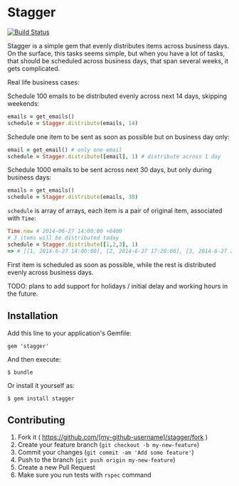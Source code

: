 # Stagger

[![Build Status](https://travis-ci.org/Valve/stagger.svg?branch=master)](https://travis-ci.org/Valve/stagger)

Stagger is a simple gem that evenly distributes items across business
days.
On the surface, this tasks seems simple, but when you have a lot of
tasks,
that should be scheduled across business days, that span several weeks,
it gets complicated.

Real life business cases:

Schedule 100 emails to be distributed evenly across next 14 days, skipping weekends:

```ruby
emails = get_emails()
schedule = Stagger.distribute(emails, 14)
```

Schedule one item to be sent as soon as possible but on business day only:

```ruby
email = get_email() # only one email
schedule = Stagger.distribute([email], 1) # distribute across 1 day
```

Schedule 1000 emails to be sent across next 30 days, but only during business days:

```ruby
emails = get_emails()
schedule = Stagger.distribute(emails, 30)
```

`schedule` is array of arrays, each item is a pair of original item,
associated with `Time`:

```ruby
Time.now # 2014-06-27 14:00:00 +0400
# 3 items will be distributed today
schedule = Stagger.distribute([1,2,3], 1)
=> # [[1, 2014-6-27 14:00:00], [2, 2014-6-27 17:20:00], [3, 2014-6-27 20:40:00]]
```

First item is scheduled as soon as possible, while the rest is
distributed evenly across business days.

TODO: plans to add support for holidays / initial delay and working hours in the future.


## Installation

Add this line to your application's Gemfile:

    gem 'stagger'

And then execute:

    $ bundle

Or install it yourself as:

    $ gem install stagger

## Contributing

1. Fork it ( https://github.com/[my-github-username]/stagger/fork )
2. Create your feature branch (`git checkout -b my-new-feature`)
3. Commit your changes (`git commit -am 'Add some feature'`)
4. Push to the branch (`git push origin my-new-feature`)
5. Create a new Pull Request
6. Make sure you run tests with `rspec` command
